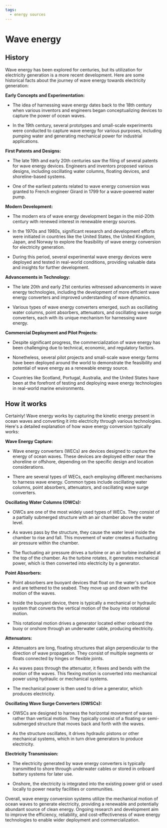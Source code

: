 ```yaml
---
tags:
  - energy sources
---
```


# Wave energy

## History

Wave energy has been explored for centuries, but its utilization for electricity generation is a more recent development. Here are some historical facts about the journey of wave energy towards electricity generation:

**Early Concepts and Experimentation:**

   - The idea of harnessing wave energy dates back to the 18th century when various inventors and engineers began conceptualizing devices to capture the power of ocean waves.

   - In the 19th century, several prototypes and small-scale experiments were conducted to capture wave energy for various purposes, including pumping water and generating mechanical power for industrial applications.

**First Patents and Designs:**

   - The late 19th and early 20th centuries saw the filing of several patents for wave energy devices. Engineers and inventors proposed various designs, including oscillating water columns, floating devices, and shoreline-based systems.

   - One of the earliest patents related to wave energy conversion was granted to French engineer Girard in 1799 for a wave-powered water pump.

**Modern Development:**

   - The modern era of wave energy development began in the mid-20th century with renewed interest in renewable energy sources.

   - In the 1970s and 1980s, significant research and development efforts were initiated in countries like the United States, the United Kingdom, Japan, and Norway to explore the feasibility of wave energy conversion for electricity generation.

   - During this period, several experimental wave energy devices were deployed and tested in real-world conditions, providing valuable data and insights for further development.

**Advancements in Technology:**

   - The late 20th and early 21st centuries witnessed advancements in wave energy technologies, including the development of more efficient wave energy converters and improved understanding of wave dynamics.

   - Various types of wave energy converters emerged, such as oscillating water columns, point absorbers, attenuators, and oscillating wave surge converters, each with its unique mechanism for harnessing wave energy.

**Commercial Deployment and Pilot Projects:**

   - Despite significant progress, the commercialization of wave energy has been challenging due to technical, economic, and regulatory factors.

   - Nonetheless, several pilot projects and small-scale wave energy farms have been deployed around the world to demonstrate the feasibility and potential of wave energy as a renewable energy source.

   - Countries like Scotland, Portugal, Australia, and the United States have been at the forefront of testing and deploying wave energy technologies in real-world marine environments.

## How it works

Certainly! Wave energy works by capturing the kinetic energy present in ocean waves and converting it into electricity through various technologies. Here's a detailed explanation of how wave energy conversion typically works:

**Wave Energy Capture:**

   - Wave energy converters (WECs) are devices designed to capture the energy of ocean waves. These devices are deployed either near the shoreline or offshore, depending on the specific design and location considerations.

   - There are several types of WECs, each employing different mechanisms to harness wave energy. Common types include oscillating water columns, point absorbers, attenuators, and oscillating wave surge converters.

**Oscillating Water Columns (OWCs):**

   - OWCs are one of the most widely used types of WECs. They consist of a partially submerged structure with an air chamber above the water level.

   - As waves pass by the structure, they cause the water level inside the chamber to rise and fall. This movement of water creates a fluctuating air pressure within the chamber.

   - The fluctuating air pressure drives a turbine or an air turbine installed at the top of the chamber. As the turbine rotates, it generates mechanical power, which is then converted into electricity by a generator.

**Point Absorbers:**

   - Point absorbers are buoyant devices that float on the water's surface and are tethered to the seabed. They move up and down with the motion of the waves.

   - Inside the buoyant device, there is typically a mechanical or hydraulic system that converts the vertical motion of the buoy into rotational motion.

   - This rotational motion drives a generator located either onboard the buoy or onshore through an underwater cable, producing electricity.

**Attenuators:**

   - Attenuators are long, floating structures that align perpendicular to the direction of wave propagation. They consist of multiple segments or floats connected by hinges or flexible joints.

   - As waves pass through the attenuator, it flexes and bends with the motion of the waves. This flexing motion is converted into mechanical power using hydraulic or mechanical systems.

   - The mechanical power is then used to drive a generator, which produces electricity.

**Oscillating Wave Surge Converters (OWSCs):**

   - OWSCs are designed to harness the horizontal movement of waves rather than vertical motion. They typically consist of a floating or semi-submerged structure that moves back and forth with the waves.

   - As the structure oscillates, it drives hydraulic pistons or other mechanical systems, which in turn drive generators to produce electricity.

**Electricity Transmission:**

   - The electricity generated by wave energy converters is typically transmitted to shore through underwater cables or stored in onboard battery systems for later use.

   - Onshore, the electricity is integrated into the existing power grid or used locally to power nearby facilities or communities.

Overall, wave energy conversion systems utilize the mechanical motion of ocean waves to generate electricity, providing a renewable and potentially abundant source of clean energy. Ongoing research and development aim to improve the efficiency, reliability, and cost-effectiveness of wave energy technologies to enable wider deployment and commercialization.